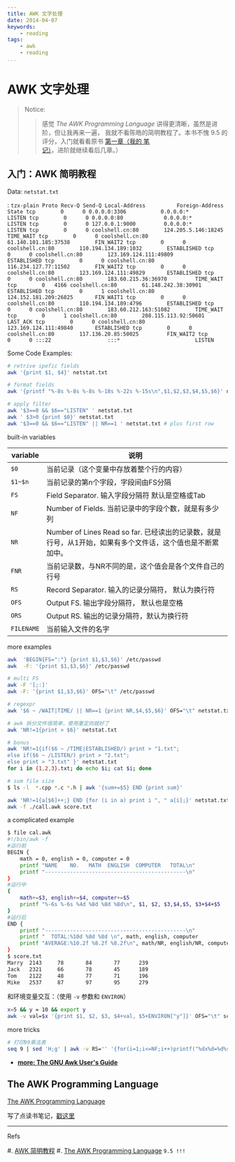 ```yaml
---
title: AWK 文字处理
date: 2014-04-07
keywords:
    - reading
tags:
    - awk
    - reading
...
```


AWK 文字处理
============

> Notice:
>
>> 感觉 *The AWK Programming Language* 讲得更清晰，虽然是进阶，但让我再来一遍，
>> 我就不看陈皓的简明教程了。本书不愧 9.5 的评分，入门就看看原书 [第一章（我的
>> 笔记）][awk-notes]，进阶就继续看后几章。）

入门：AWK 简明教程
------------------

Data: `netstat.txt`

:   ```tzx-plain
    Proto Recv-Q Send-Q Local-Address          Foreign-Address             State
    tcp        0      0 0.0.0.0:3306           0.0.0.0:*                   LISTEN
    tcp        0      0 0.0.0.0:80             0.0.0.0:*                   LISTEN
    tcp        0      0 127.0.0.1:9000         0.0.0.0:*                   LISTEN
    tcp        0      0 coolshell.cn:80        124.205.5.146:18245         TIME_WAIT
    tcp        0      0 coolshell.cn:80        61.140.101.185:37538        FIN_WAIT2
    tcp        0      0 coolshell.cn:80        110.194.134.189:1032        ESTABLISHED
    tcp        0      0 coolshell.cn:80        123.169.124.111:49809       ESTABLISHED
    tcp        0      0 coolshell.cn:80        116.234.127.77:11502        FIN_WAIT2
    tcp        0      0 coolshell.cn:80        123.169.124.111:49829       ESTABLISHED
    tcp        0      0 coolshell.cn:80        183.60.215.36:36970         TIME_WAIT
    tcp        0   4166 coolshell.cn:80        61.148.242.38:30901         ESTABLISHED
    tcp        0      1 coolshell.cn:80        124.152.181.209:26825       FIN_WAIT1
    tcp        0      0 coolshell.cn:80        110.194.134.189:4796        ESTABLISHED
    tcp        0      0 coolshell.cn:80        183.60.212.163:51082        TIME_WAIT
    tcp        0      1 coolshell.cn:80        208.115.113.92:50601        LAST_ACK
    tcp        0      0 coolshell.cn:80        123.169.124.111:49840       ESTABLISHED
    tcp        0      0 coolshell.cn:80        117.136.20.85:50025         FIN_WAIT2
    tcp        0      0 :::22                  :::*                        LISTEN
    ```

Some Code Examples:

```bash
# retrive spefic fields
awk '{print $1, $4}' netstat.txt

# format fields
awk '{printf "%-8s %-8s %-8s %-18s %-22s %-15s\n",$1,$2,$3,$4,$5,$6}' netstat.txt

# apply filter
awk '$3==0 && $6=="LISTEN" ' netstat.txt
awk ' $3>0 {print $0}' netstat.txt
awk '$3==0 && $6=="LISTEN" || NR==1 ' netstat.txt # plus first row
```

built-in variables

 variable   | 说明
---------   | -----------------------------------------
 `$0`       | 当前记录（这个变量中存放着整个行的内容）
 `$1~$n`    | 当前记录的第n个字段，字段间由FS分隔
 `FS`       | Field Separator. 输入字段分隔符 默认是空格或Tab
 `NF`       | Number of Fields. 当前记录中的字段个数，就是有多少列
 `NR`       | Number of Lines Read so far. 已经读出的记录数，就是行号，从1开始，如果有多个文件话，这个值也是不断累加中。
 `FNR`      | 当前记录数，与NR不同的是，这个值会是各个文件自己的行号
 `RS`       | Record Separator. 输入的记录分隔符， 默认为换行符
 `OFS`      | Output FS. 输出字段分隔符， 默认也是空格
 `ORS`      | Output RS. 输出的记录分隔符，默认为换行符
 `FILENAME` | 当前输入文件的名字

more examples

```bash
awk  'BEGIN{FS=":"} {print $1,$3,$6}' /etc/passwd
awk  -F: '{print $1,$3,$6}' /etc/passwd

# multi FS
awk -F '[;:]'
awk -F: '{print $1,$3,$6}' OFS="\t" /etc/passwd

# regexpr
awk '$6 ~ /WAIT|TIME/ || NR==1 {print NR,$4,$5,$6}' OFS="\t" netstat.txt # match WAIT or TIME

# awk 拆分文件很简单，使用重定向就好了
awk 'NR!=1{print > $6}' netstat.txt

# bonus
awk 'NR!=1{if($6 ~ /TIME|ESTABLISHED/) print > "1.txt";
else if($6 ~ /LISTEN/) print > "2.txt";
else print > "3.txt" }' netstat.txt
for i in {1,2,3}.txt; do echo $i; cat $i; done

# sum file size
$ ls -l  *.cpp *.c *.h | awk '{sum+=$5} END {print sum}'

awk 'NR!=1{a[$6]++;} END {for (i in a) print i ", " a[i];}' netstat.txt
awk -f ./call.awk score.txt
```

a complicated example

```bash
$ file cal.awk
#!/bin/awk -f
#运行前
BEGIN {
    math = 0, english = 0, computer = 0
    printf "NAME    NO.   MATH  ENGLISH  COMPUTER   TOTAL\n"
    printf "---------------------------------------------\n"
}
#运行中
{
    math+=$3, english+=$4, computer+=$5
    printf "%-6s %-6s %4d %8d %8d %8d\n", $1, $2, $3,$4,$5, $3+$4+$5
}
#运行后
END {
    printf "---------------------------------------------\n"
    printf "  TOTAL:%10d %8d %8d \n", math, english, computer
    printf "AVERAGE:%10.2f %8.2f %8.2f\n", math/NR, english/NR, computer/NR
}
$ score.txt
Marry  2143     78       84       77      239
Jack   2321     66       78       45      189
Tom    2122     48       77       71      196
Mike   2537     87       97       95      279
```

和环境变量交互：（使用 `-v` 参数和 `ENVIRON`）

```bash
x=5 && y = 10 && export y
awk -v val=$x '{print $1, $2, $3, $4+val, $5+ENVIRON["y"]}' OFS="\t" score.txt
```

more tricks

```bash
# 打印99乘法表
seq 9 | sed 'H;g' | awk -v RS='' '{for(i=1;i<=NF;i++)printf("%dx%d=%d%s", i, NR, i*NR, i==NR?"\n":"\t")}'
```

- [**more: The GNU Awk User's Guide**][gnu_awk_user_guide]

[gnu_awk_user_guide]: http://www.gnu.org/software/gawk/manual/gawk.html

The AWK Programming Language
----------------------------

[The AWK Programming Language][douban_awk]

写了点读书笔记，[戳这里][awk-notes]

[douban_awk]: http://book.douban.com/subject/1876898/
[awk-notes]: post-0046-awk.html

---

Refs

#. [AWK 简明教程][awk_simple_tutorial]
#. [The AWK Programming Language][awk_book] `9.5 !!!`

[awk_simple_tutorial]: http://coolshell.cn/articles/9070.html
[awk_book]: http://book.douban.com/subject/1876898/
